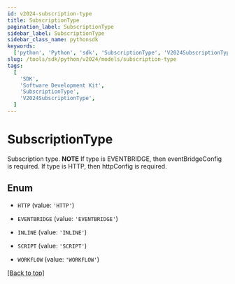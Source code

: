 ```yaml
---
id: v2024-subscription-type
title: SubscriptionType
pagination_label: SubscriptionType
sidebar_label: SubscriptionType
sidebar_class_name: pythonsdk
keywords:
  ['python', 'Python', 'sdk', 'SubscriptionType', 'V2024SubscriptionType']
slug: /tools/sdk/python/v2024/models/subscription-type
tags:
  [
    'SDK',
    'Software Development Kit',
    'SubscriptionType',
    'V2024SubscriptionType',
  ]
---
```


# SubscriptionType

Subscription type. **NOTE** If type is EVENTBRIDGE, then eventBridgeConfig is required. If type is HTTP, then httpConfig is required.

## Enum

- `HTTP` (value: `'HTTP'`)

- `EVENTBRIDGE` (value: `'EVENTBRIDGE'`)

- `INLINE` (value: `'INLINE'`)

- `SCRIPT` (value: `'SCRIPT'`)

- `WORKFLOW` (value: `'WORKFLOW'`)

[[Back to top]](#)
